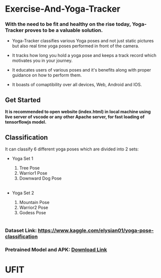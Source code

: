 # Exercise-And-Yoga-Tracker


### With the need to be fit and healthy on the rise today, Yoga-Tracker proves to be a valuable solution. 

* Yoga-Tracker classifies various Yoga poses and not just static pictures but also real time yoga poses performed in front of the camera. 

* It tracks how long you hold a yoga pose and keeps a track record which motivates you in your journey.

* It educates users of various poses and it's benefits along with proper guidance on how to perform them.

* It boasts of comaptibility over all devices, Web, Android and IOS.

## Get Started

<b>It is recommended to open website (index.html) in local machine using live server of vscode or any other Apache server, for fast loading of tensorflowjs model.</b>

## Classification

It can classify 6 different yoga poses which are divided into 2 sets:

* Yoga Set 1
    1. Tree Pose
    2. Warrior1 Pose
    3. Downward Dog Pose
<br><br>



* Yoga Set 2
    1. Mountain Pose
    2. Warrior2 Pose
    3. Godess Pose
<br><br>

### Dataset Link: https://www.kaggle.com/elysian01/yoga-pose-classification
### Pretrained Model and APK: [Download Link](https://drive.google.com/drive/folders/1I8TAGMQuEHPV8OrmxCArk9-DYF5-aYSv?usp=sharing)
# UFIT
